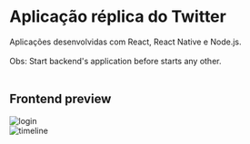 # Aplicação réplica do Twitter

Aplicações desenvolvidas com React, React Native e Node.js. 
<br><br>
Obs: Start backend's application before starts any other.
<br><br>
## Frontend preview
![login](https://i.imgur.com/G7oKRpY.png)
<br>
![timeline](https://i.imgur.com/ubo1awF.png)

